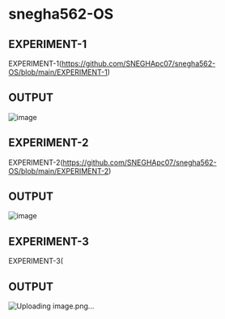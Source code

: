 # snegha562-OS
## EXPERIMENT-1
EXPERIMENT-1(https://github.com/SNEGHApc07/snegha562-OS/blob/main/EXPERIMENT-1)
## OUTPUT

![image](https://user-images.githubusercontent.com/112924718/192270157-cd264002-d5da-4734-8373-26b4ff7d5367.png)

## EXPERIMENT-2
EXPERIMENT-2(https://github.com/SNEGHApc07/snegha562-OS/blob/main/EXPERIMENT-2)
## OUTPUT

![image](https://user-images.githubusercontent.com/112924718/192270258-baf2edf4-eb1e-42e1-8f43-288a7644f3bd.png)

## EXPERIMENT-3
EXPERIMENT-3(
## OUTPUT

![Uploading image.png…]()

